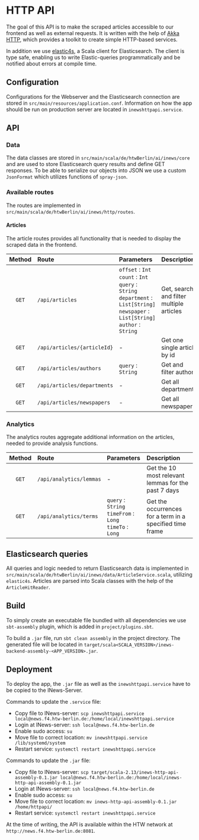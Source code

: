 # HTTP API

The goal of this API is to make the scraped articles accessible to our frontend as well as external requests. It is written with the help of [Akka HTTP](https://doc.akka.io/docs/akka-http/current/index.html), which provides a toolkit to create simple HTTP-based services.  

In addition we use [elastic4s](https://github.com/sksamuel/elastic4s), a Scala client for Elasticsearch. The client is type safe, enabling us to write Elastic-queries programmatically and be notified about errors at compile time.  

## Configuration

Configurations for the Webserver and the Elasticsearch connection are stored in `src/main/resources/application.conf`. Information on how the app should be run on production server are located in `inewshttpapi.service`. 

## API

### Data 

The data classes are stored in `src/main/scala/de/htwBerlin/ai/inews/core` and are used to store Elasticsearch query results and define GET responses. To be able to serialize our objects into JSON we use a custom `JsonFormat` which utilizes functions of `spray-json`. 

### Available routes

The routes are implemented in `src/main/scala/de/htwBerlin/ai/inews/http/routes`. 

#### Articles

The article routes provides all functionality that is needed to display the scraped data in the frontend.   

| Method | Route                               | Parameters         | Description            |
| :-----:|:------------------------------------| :----------------- | :--------------------- |
| `GET`  | `/api/articles`                     | `offset` : `Int` <br> `count` : `Int` <br> `query` : `String` <br> `department` : `List[String]` <br> `newspaper` : `List[String]` <br> `author` : `String` | Get, search and filter multiple articles |
| `GET`  | `/api/articles/{articleId}`         | -                  | Get one single article by id |
| `GET`  | `/api/articles/authors`             | `query` : `String` | Get and filter authors |
| `GET`  | `/api/articles/departments`         | -                  | Get all departments    |
| `GET`  | `/api/articles/newspapers`          | -                  | Get all newspapers     |

### Analytics

The analytics routes aggregate additional information on the articles, needed to provide analysis functions.

| Method | Route                               | Parameters   | Description |
| :-----:|:------------------------------------| :------------| :---------- |
| `GET`  | `/api/analytics/lemmas`             | -            | Get the 10 most relevant lemmas for the past 7 days |
| `GET`  | `/api/analytics/terms`              | `query` : `String` <br> `timeFrom` : `Long` <br> `timeTo` : `Long` | Get the occurrences for a term in a specified time frame | 

## Elasticsearch queries

All queries and logic needed to return Elasticsearch data is implemented in `src/main/scala/de/htwBerlin/ai/inews/data/ArticleService.scala`, utilizing `elastic4s`. Articles are parsed into Scala classes with the help of the `ArticleHitReader`. 

## Build

To simply create an executable file bundled with all dependencies we use `sbt-assembly` plugin, which is added in `project/plugins.sbt`. 

To build a `.jar` file, run `sbt clean assembly` in the project directory. The generated file will be located in `target/scala<SCALA_VERSION>/inews-backend-assembly-<APP_VERSION>.jar`.

## Deployment

To deploy the app, the `.jar` file as well as the `inewshttpapi.service` have to be copied to the INews-Server. 

Commands to update the `.service` file:
+ Copy file to INews-server: `scp inewshttpapi.service  local@news.f4.htw-berlin.de:/home/local/inewshttpapi.service`
+ Login at INews-server: `ssh local@news.f4.htw-berlin.de`
+ Enable sudo access: `su`
+ Move file to correct location: `mv inewshttpapi.service /lib/systemd/system`
+ Restart service: `systemctl restart inewshttpapi.service`

Commands to update the `.jar` file: 
+ Copy file to INews-server: `scp target/scala-2.13/inews-http-api-assembly-0.1.jar local@news.f4.htw-berlin.de:/home/local/inews-http-api-assembly-0.1.jar`
+ Login at INews-server: `ssh local@news.f4.htw-berlin.de`
+ Enable sudo access: `su`
+ Move file to correct location: `mv inews-http-api-assembly-0.1.jar /home/httpapi/`
+ Restart service: `systemctl restart inewshttpapi.service`

At the time of writing, the API is available within the HTW network at `http://news.f4.htw-berlin.de:8081`. 
